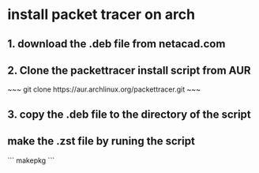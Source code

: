 <h1> install packet tracer on arch </h1>
  
<h2>1. download the .deb file from netacad.com</h2>
<h2>2. Clone the packettracer install script from AUR</h2>
~~~
git clone https://aur.archlinux.org/packettracer.git
~~~

<h2>3. copy the .deb file to the directory of the script</h2>
<h2>make the .zst file by runing the script</h2>
```
makepkg
```
